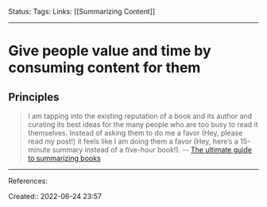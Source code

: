 Status:
Tags: 
Links: [[Summarizing Content]]
___

# Give people value and time by consuming content for them
## Principles
> I am tapping into the existing reputation of a book and its author and curating its best ideas for the many people who are too busy to read it themselves. Instead of asking them to do me a favor (Hey, please read my post!) it feels like I am doing them a favor (Hey, here’s a 15-minute summary instead of a five-hour book!).
> -- [The ultimate guide to summarizing books](https://fortelabs.co/blog/the-ultimate-guide-to-summarizing-books/)
___
References:

Created:: 2022-06-24 23:57
